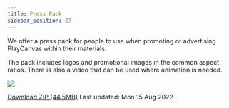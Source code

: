 ```yaml
---
title: Press Pack
sidebar_position: 27
---
```


We offer a press pack for people to use when promoting or advertising PlayCanvas within their materials.

The pack includes logos and promotional images in the common aspect ratios. There is also a video that can be used where animation is needed.

![][preview-image]

[Download ZIP (44.5MB)][download-link]
Last updated: Mon 15 Aug 2022

[preview-image]: /images/user-manual/press-pack/press-pack-preview.png
[download-link]: /downloads/playcanvas-press-pack.zip
